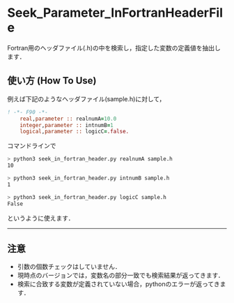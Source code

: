 # Seek_Parameter_InFortranHeaderFile
Fortran用のヘッダファイル(.h)の中を検索し，指定した変数の定義値を抽出します．

## 使い方 (How To Use)
例えば下記のようなヘッダファイル(sample.h)に対して，
``` fortran
! -*- F90 -*-
    real,parameter :: realnumA=10.0
    integer,parameter :: intnumB=1
    logical,parameter :: logicC=.false.
```

コマンドラインで
``` bash
> python3 seek_in_fortran_header.py realnumA sample.h
10

> python3 seek_in_fortran_header.py intnumB sample.h
1

> python3 seek_in_fortran_header.py logicC sample.h
False
```
というように使えます．

---
## 注意
- 引数の個数チェックはしていません．
- 現時点のバージョンでは，変数名の部分一致でも検索結果が返ってきます．
- 検索に合致する変数が定義されていない場合，pythonのエラーが返ってきます．
